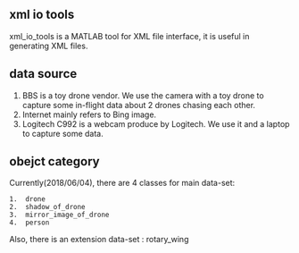 ## xml io tools 
xml_io_tools is a MATLAB tool for XML file interface, it is useful in generating XML files.


## data source
1.  BBS is a toy drone vendor. We use the camera with a toy drone to capture some in-flight data about 2 drones chasing each other.
2.  Internet mainly refers to Bing image.
3.  Logitech C992 is a webcam produce by Logitech. We use it and a laptop to capture some data. 


## obejct category
Currently(2018/06/04), there are 4 classes for main data-set:

	1.	drone
	2.	shadow_of_drone
	3.	mirror_image_of_drone
	4.	person


Also, there is an extension data-set : rotary_wing
